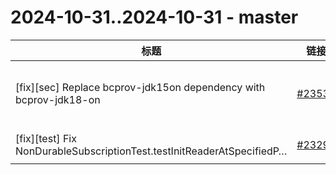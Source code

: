 # 2024-10-31..2024-10-31 - master
| 标题 | 链接 | 作者 | 标签 |
| - | :--: | :--: | - |
| [fix][sec] Replace bcprov-jdk15on dependency with bcprov-jdk18-on | [#23532](https://github.com/apache/pulsar/pull/23532) | [@lhotari](https://github.com/lhotari) | `area/security` `doc-not-needed` `ready-to-test` `release/3.3.3` `release/4.0.1`  | 
| [fix][test] Fix NonDurableSubscriptionTest.testInitReaderAtSpecifiedP… | [#23293](https://github.com/apache/pulsar/pull/23293) | [@summeriiii](https://github.com/summeriiii) | `doc-not-needed` `ready-to-test`  | 
